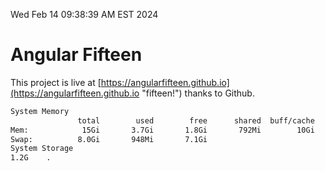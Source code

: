 Wed Feb 14 09:38:39 AM EST 2024

# Angular Fifteen


This project is live at [https://angularfifteen.github.io](https://angularfifteen.github.io "fifteen!") thanks to Github.

```bash
System Memory
               total        used        free      shared  buff/cache   available
Mem:            15Gi       3.7Gi       1.8Gi       792Mi        10Gi        11Gi
Swap:          8.0Gi       948Mi       7.1Gi
System Storage
1.2G	.
```
